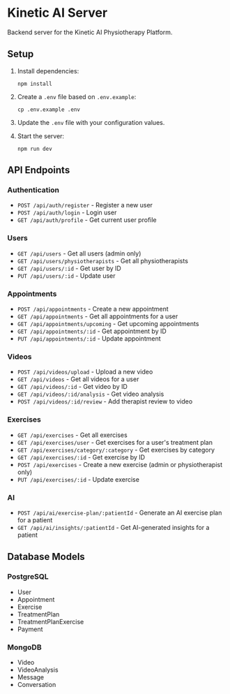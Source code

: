 # Kinetic AI Server

Backend server for the Kinetic AI Physiotherapy Platform.

## Setup

1. Install dependencies:
   ```
   npm install
   ```

2. Create a `.env` file based on `.env.example`:
   ```
   cp .env.example .env
   ```

3. Update the `.env` file with your configuration values.

4. Start the server:
   ```
   npm run dev
   ```

## API Endpoints

### Authentication

- `POST /api/auth/register` - Register a new user
- `POST /api/auth/login` - Login user
- `GET /api/auth/profile` - Get current user profile

### Users

- `GET /api/users` - Get all users (admin only)
- `GET /api/users/physiotherapists` - Get all physiotherapists
- `GET /api/users/:id` - Get user by ID
- `PUT /api/users/:id` - Update user

### Appointments

- `POST /api/appointments` - Create a new appointment
- `GET /api/appointments` - Get all appointments for a user
- `GET /api/appointments/upcoming` - Get upcoming appointments
- `GET /api/appointments/:id` - Get appointment by ID
- `PUT /api/appointments/:id` - Update appointment

### Videos

- `POST /api/videos/upload` - Upload a new video
- `GET /api/videos` - Get all videos for a user
- `GET /api/videos/:id` - Get video by ID
- `GET /api/videos/:id/analysis` - Get video analysis
- `POST /api/videos/:id/review` - Add therapist review to video

### Exercises

- `GET /api/exercises` - Get all exercises
- `GET /api/exercises/user` - Get exercises for a user's treatment plan
- `GET /api/exercises/category/:category` - Get exercises by category
- `GET /api/exercises/:id` - Get exercise by ID
- `POST /api/exercises` - Create a new exercise (admin or physiotherapist only)
- `PUT /api/exercises/:id` - Update exercise

### AI

- `POST /api/ai/exercise-plan/:patientId` - Generate an AI exercise plan for a patient
- `GET /api/ai/insights/:patientId` - Get AI-generated insights for a patient

## Database Models

### PostgreSQL

- User
- Appointment
- Exercise
- TreatmentPlan
- TreatmentPlanExercise
- Payment

### MongoDB

- Video
- VideoAnalysis
- Message
- Conversation

